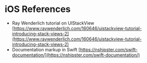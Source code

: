 # iOS References

* Ray Wenderlich tutorial on UIStackView [https://www.raywenderlich.com/160646/uistackview-tutorial-introducing-stack-views-2](https://www.raywenderlich.com/160646/uistackview-tutorial-introducing-stack-views-2)
* Documentation markup in Swift [https://nshipster.com/swift-documentation/](https://nshipster.com/swift-documentation/)






